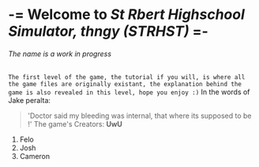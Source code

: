 # -= Welcome to _St Rbert Highschool Simulator, thngy (STRHST)_ =-  
###### The name is a work in progress

```The first level of the game, the tutorial if you will, is where all the game files are originally existant, the explanation behind the game is also revealed in this level, hope you enjoy :)```
In the words of Jake peralta:
> 'Doctor said my bleeding was internal, that where its supposed to be !'
The game's Creators: **UwU**
1. Felo
2. Josh
3. Cameron
